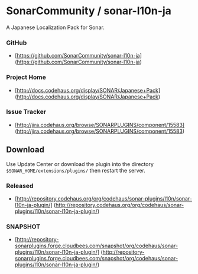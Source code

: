 SonarCommunity / sonar-l10n-ja
==============================

A Japanese Localization Pack for Sonar.

### GitHub
+ [https://github.com/SonarCommunity/sonar-l10n-ja]
(https://github.com/SonarCommunity/sonar-l10n-ja)

### Project Home
+ [http://docs.codehaus.org/display/SONAR/Japanese+Pack]
(http://docs.codehaus.org/display/SONAR/Japanese+Pack)

### Issue Tracker
+ [http://jira.codehaus.org/browse/SONARPLUGINS/component/15583]
(http://jira.codehaus.org/browse/SONARPLUGINS/component/15583)


Download
--------

Use Update Center or download the plugin into the directory `$SONAR_HOME/extensions/plugins/` then restart the server.

### Released
+ [http://repository.codehaus.org/org/codehaus/sonar-plugins/l10n/sonar-l10n-ja-plugin/]
(http://repository.codehaus.org/org/codehaus/sonar-plugins/l10n/sonar-l10n-ja-plugin/)

### SNAPSHOT
+ [http://repository-sonarplugins.forge.cloudbees.com/snapshot/org/codehaus/sonar-plugins/l10n/sonar-l10n-ja-plugin/]
(http://repository-sonarplugins.forge.cloudbees.com/snapshot/org/codehaus/sonar-plugins/l10n/sonar-l10n-ja-plugin/)
